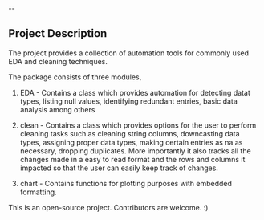 --
## Project Description

The project provides a collection of automation tools for commonly used EDA and cleaning techniques. 

The package consists of three modules, 

1. EDA - Contains a class which provides automation for detecting datat types, listing null values, identifying redundant entries, basic data analysis among others

2. clean - Contains a class which provides options for the user to perform cleaning tasks such as cleaning string columns, downcasting data types, assigning proper data types, making certain entries as na as necessary, dropping duplicates. More importantly it also tracks all the changes made in a easy to read format and the rows and columns it impacted so that the user can easily keep track of changes. 

3. chart - Contains functions for plotting purposes with embedded formatting.

This is an open-source project. Contributors are welcome. :) 
